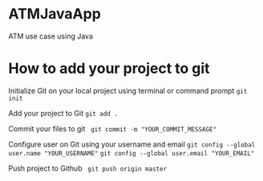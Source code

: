 # ATMJavaApp
 ATM use case using Java 

# How to add your project to git

Initialize Git on your local project using terminal or command prompt
``` git init ```

Add your project to Git
``` git add . ```

Commit your files to git
``` git commit -m "YOUR_COMMIT_MESSAGE"```

Configure user on Git using your username and email
``` git config --global user.name "YOUR_USERNAME" ```
``` git config --global user.email "YOUR_EMAIL" ```

Push project to Github
``` git push origin master```


